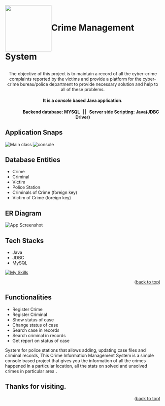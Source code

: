 <a name="readme-top"></a> 
<h1><img align="center" height="150" src="https://github.com/Ranjanji/pink-pot-9002/blob/main/Crime%20logo.png">Crime Management System</h1>
<h2 align="center"></h2>
<p align="center">The objective of this project is to maintain a record of all  the cyber-crime complaints reported by  the victims and provide a platform for the cyber-crime bureau/police department to provide necessary solution and help to all of these problems.</p>

<h4 align="center">It is a <i>console</i> based Java application.</h4>
<h4 align="center"> &nbsp &nbsp  &nbsp &nbsp &nbsp &nbsp  &nbsp &nbsp Backend database: MYSQL &nbsp || &nbsp Server side Scripting: Java(JDBC Driver)</h4>
<h4 align="center"></h4>
<p></p>

## Application Snaps
![Main class](https://user-images.githubusercontent.com/103635291/193461091-a41eb4b2-3123-49b9-84a0-bb0befff151e.jpeg)
![console](https://user-images.githubusercontent.com/103635291/193461103-7ef927c2-4f93-42dc-84ce-4c1a909dd7ca.jpeg)

## Database Entities
* Crime
* Criminal
* Victim
* Police Station
* Criminals of Crime (foreign key)
* Victim of Crime (foreign key)

## ER Diagram
![App Screenshot](https://github.com/Ranjanji/pink-pot-9002/blob/main/Er-Diagram.png)

## Tech Stacks
* Java
* JDBC
* MySQL

[![My Skills](https://skillicons.dev/icons?i=java,mysql,github,git,vscode&theme=light)](https://skillicons.dev)
<p align="right">(<a href="#readme-top">back to top</a>)</p>

## Functionalities
* Register Crime
* Register Criminal
* Show status of case
* Change status of case
* Search case in records
* Search criminal in records
* Get report on status of case

<p>System for police stations that allows adding, updating case files and criminal records, This Crime Information Management System is a simple console based project that gives you the information of all the crimes happened in a particular location, all the stats on solved and unsolved crimes in particular area .</p>

## Thanks for visiting. 

<p align="right">(<a href="#readme-top">back to top</a>)</p>

